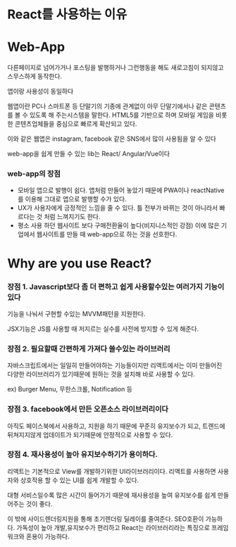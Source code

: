 # React를 사용하는 이유

# Web-App

다른페이지로 넘어가거나 포스팅을 발행하거나 그런행동을 해도 새로고침이 되지않고 스무스하게 동작한다.

앱이랑 사용성이 동일하다

웹앱이란 PC나 스마트폰 등 단말기의 기종에 관계없이 아무 단말기에서나 같은 콘텐츠를 볼 수 있도록 해 주는시스템을 말한다. HTML5를 기반으로 하며 모바일 게임을 비롯한 콘텐츠업체들을 중심으로 빠르게 확산되고 있다.

이와 같은 웹앱은 instagram, facebook 같은 SNS에서 많이 사용됨을 알 수 있다

web-app을 쉽게 만들 수 있는 lib는 React/ Angular/Vue이다

### web-app의 장점

- 모바일 앱으로 발행이 쉽다. 
앱처럼 만들어 놓았기 때문에 PWA이나 reactNative를 이용해 그대로 앱으로 발행할 수가 있다.
- UX가 사용자에게 긍정적인 느낌을 줄 수 있다.
틀 전부가 바뀌는 것이 아니라서 빠르다는 것 처럼 느껴지기도 한다.
- 평소 사용 하던 웹사이트 보다 구매전환율이 높다(비지니스적인 강점)
이에 많은 기업에서 웹사이트를 만들 때 web-app으로 하는 것을 선호한다.

# Why are you use React?

### 장점 1. Javascript보다 좀 더 편하고 쉽게 사용할수있는 여러가지 기능이 있다

기능을 나눠서 구현할 수있는 MVVM패턴을 지원한다.

JSX기능은 JS를 사용할 때 저지르는 실수를 사전에 방지할 수 있게 해준다.

### 장점 2. 필요할때 간편하게 가져다 쓸수있는 라이브러리

자바스크립트에서는 일일히 만들어야하는 기능들이지만 리액트에서는 이미 만들어진 다양한 라이브러리가 있기때문에 원하는 것을 설치해 바로 사용할 수 있다.

ex) Burger Menu, 무한스크롤, Notification 등

### 장점 3. facebook에서 만든 오픈소스 라이브러리이다

아직도 페이스북에서 사용하고, 지원을 하기 때문에 꾸준히 유지보수가 되고, 트렌드에 뒤쳐지지않게 업데이트가 되기때문에 안정적으로 사용할 수 있다.

### 장점 4. 재사용성이 높아 유지보수하기가 용이하다.

리액트는 기본적으로 View를 개발하기위한 UI라이브러리이다. 리액트를 사용하면 사용자와 상호작용 할 수 있는 UI를 쉽게 개발할 수 있다. 

대형 서비스일수록 많은 시간이 들어가기 때문에 재사용성을 높여 유지보수를 쉽게 만들어주는 것이 좋다.

이 밖에 사이드렌더링지원을 통해 초기렌더링 딜레이를 줄여준다. 
SEO호환이 가능하다. 
가독성이 높아 개발,유지보수가 편리하고 React는 라이브러리라는 특징으로 프레임워크와 혼용이 가능하다.